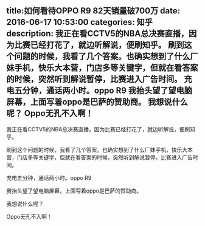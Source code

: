 title:如何看待OPPO R9 82天销量破700万
date: 2016-06-17   10:53:00 
categories: 知乎 
 description: 我正在看CCTV5的NBA总决赛直播，因为比赛已经打花了，就边听解说，便刷知乎。 刷到这个问题的时候，我看了几个答案。也确实想到了什么厂妹手机，快乐大本营，门店多等关键字，但就在看答案的时候，突然听到解说暂停，比赛进入广告时间。 充电五分钟，通话两小时。oppo R9 我抬头望了望电脑屏幕，上面写着oppo是巴萨的赞助商。 我想说什么呢？ Oppo无孔不入啊！
  --- 
 我正在看CCTV5的NBA总决赛直播，因为比赛已经打花了，就边听解说，便刷知乎。  

刷到这个问题的时候，我看了几个答案。也确实想到了什么厂妹手机，快乐大本营，门店多等关键字，但就在看答案的时候，突然听到解说暂停，比赛进入广告时间。  

充电五分钟，通话两小时。oppo R9  

我抬头望了望电脑屏幕，上面写着oppo是巴萨的赞助商。  

我想说什么呢？  

Oppo无孔不入啊！